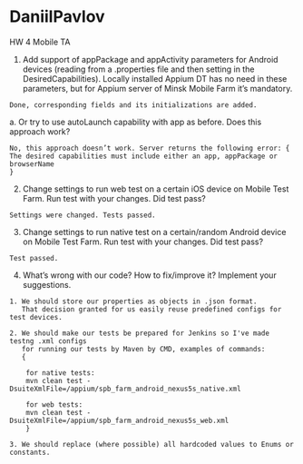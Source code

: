# DaniilPavlov
HW 4 Mobile TA

   1.	Add support of appPackage and appActivity parameters for Android devices
   (reading from a .properties file and then setting in the    DesiredCapabilities). Locally
   installed Appium DT has no need in these parameters, but for Appium server of Minsk Mobile Farm it’s mandatory.

    Done, corresponding fields and its initializations are added.

   a.	Or try to use autoLaunch capability with app as before. Does this approach work?

    No, this approach doesn’t work. Server returns the following error: {
    The desired capabilities must include either an app, appPackage or browserName
    }

   2.	Change settings to run web test on a certain iOS device on Mobile Test Farm. Run test with your changes. Did test pass?

    Settings were changed. Tests passed.

   3.	Change settings to run native test on a certain/random Android device on Mobile Test Farm. Run test with your changes. Did test pass?

    Test passed.

  4.	What’s wrong with our code? How to fix/improve it? Implement your suggestions.

    1. We should store our properties as objects in .json format.
       That decision granted for us easily reuse predefined configs for test devices.

    2. We should make our tests be prepared for Jenkins so I've made testng .xml configs
       for running our tests by Maven by CMD, examples of commands:
       {

        for native tests:
        mvn clean test -DsuiteXmlFile=/appium/spb_farm_android_nexus5s_native.xml

        for web tests:
        mvn clean test -DsuiteXmlFile=/appium/spb_farm_android_nexus5s_web.xml
        }

    3. We should replace (where possible) all hardcoded values to Enums or constants.

